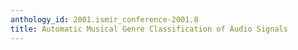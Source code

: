 ```yaml
---
anthology_id: 2001.ismir_conference-2001.8
title: Automatic Musical Genre Classification of Audio Signals
---
```

